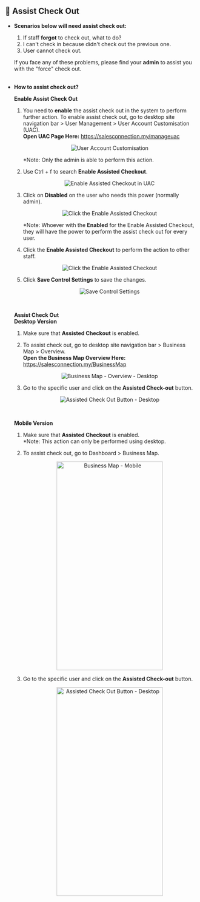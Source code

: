 
## 🔑 Assist Check Out

- **Scenarios below will need assist check out:**<br>

  1. If staff **forgot** to check out, what to do?<br>
  2. I can't check in because didn't check out the previous one.<br>
  3. User cannot check out.<br>

  If you face any of these problems, please find your **admin** to assist you with the "force" check out.<br><br>
  
- **How to assist check out?**<br>

  **Enable Assist Check Out**<br>
  1. You need to **enable** the assist check out in the system to perform further action. To enable assist check out, go to desktop site navigation bar > User Management > User Account Customisation (UAC).<br>
     **Open UAC Page Here:** https://salesconnection.my/manageuac<br>

     <p align="center">
       <img src="https://github.com/SalesConnection/support-docs/blob/main/static/img/original/User%20Account%20Customisation.png" alt="User Account Customisation">
     </p>

     *Note: Only the admin is able to perform this action.<br>
  
  2. Use Ctrl + f to search **Enable Assisted Checkout**.<br>
  
     <p align="center">
       <img src="https://github.com/SalesConnection/support-docs/blob/main/static/img/edited/Enable%20Assisted%20Checkout%20in%20UAC.png" alt="Enable Assisted Checkout in UAC">
     </p>
     
  3. Click on **Disabled** on the user who needs this power (normally admin).<br>

     <p align="center">
       <img src="https://github.com/SalesConnection/support-docs/blob/main/static/img/edited/Click%20Disabled%20for%20Assisted%20Checkout.png" alt="Click the Enable Assisted Checkout">
     </p>
  
     *Note: Whoever with the **Enabled** for the Enable Assisted Checkout, they will have the power to perform the assist check out for every user.<br>

  4. Click the **Enable Assisted Checkout** to perform the action to other staff.<br>

     <p align="center">
       <img src="https://github.com/SalesConnection/support-docs/blob/main/static/img/edited/Click%20Enable%20for%20Assisted%20Checkout.png" alt="Click the Enable Assisted Checkout">
     </p>

  5. Click **Save Control Settings** to save the changes.<br>

     <p align="center">
        <img src="https://github.com/SalesConnection/support-docs/blob/main/static/img/edited/Save%20Control%20Settings.png" alt="Save Control Settings">
     </p>
  <br>
  
  **Assist Check Out**<br>
  **Desktop Version**<br>
  1. Make sure that **Assisted Checkout** is enabled.<br>
  2. To assist check out, go to desktop site navigation bar > Business Map > Overview.<br>
     **Open the Business Map Overview Here:** https://salesconnection.my/BusinessMap<br>

     <p align="center">
        <img src="https://github.com/SalesConnection/support-docs/blob/main/static/img/original/Business%20Map%20-%20Overview.png" alt="Business Map - Overview - Desktop">
     </p>
     
  3. Go to the specific user and click on the **Assisted Check-out** button.<br>

     <p align="center">
        <img src="https://github.com/SalesConnection/support-docs/blob/main/static/img/edited/Assisted%20Check%20Out%20button%20-%20Desktop.png" alt="Assisted Check Out Button - Desktop">
     </p>
  <br>

  **Mobile Version**<br>
  1. Make sure that **Assisted Checkout** is enabled.<br>
     *Note: This action can only be performed using desktop.<br>
  2. To assist check out, go to Dashboard > Business Map.<br>

     <p align="center">
        <img src="https://github.com/SalesConnection/support-docs/blob/main/static/img/edited/Business%20Map%20-%20Mobile.png" alt="Business Map - Mobile" width="280" height="550">
     </p>
     
  3. Go to the specific user and click on the **Assisted Check-out** button.<br>

     <p align="center">
        <img src="https://github.com/SalesConnection/support-docs/blob/main/static/img/edited/Assisted%20Check%20Out%20Button%20-%20Mobile.png" alt="Assisted Check Out Button - Desktop" width="280" height="550">
     </p>
